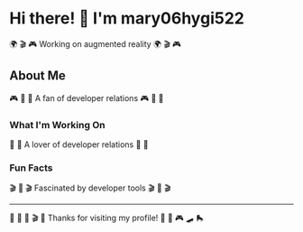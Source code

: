 # Hi there! 👋 I'm mary06hygi522

🌍 🎬 🎮 Working on augmented reality 🌍 🎬 🎮

## About Me
🎮 🎽 🎰 A fan of developer relations 🎮 🎽 🎰

### What I'm Working On
🥊 🎽 A lover of developer relations 🥊 🎽

### Fun Facts
🎬 🏸 🎬 Fascinated by developer tools 🎬 🏸 🎬

---
🚵 🌈 🎱 🎬 🎽 Thanks for visiting my profile! 🏓 🎯 🎮 🛹 🛼

